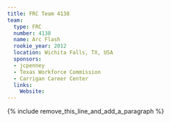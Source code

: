 ```yaml
---
title: FRC Team 4138
team:
  type: FRC
  number: 4138
  name: Arc Flash
  rookie_year: 2012
  location: Wichita Falls, TX, USA
  sponsors:
  - jcpenney
  - Texas Workforce Commission
  - Carrigan Career Center
  links:
    Website:
---
```


{% include remove_this_line_and_add_a_paragraph %}